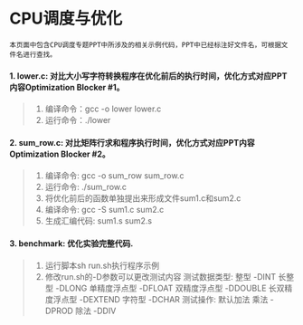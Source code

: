 # CPU调度与优化
    本页面中包含CPU调度专题PPT中所涉及的相关示例代码，PPT中已经标注好文件名，可根据文件名进行查找。

#### 1. lower.c: 对比大小写字符转换程序在优化前后的执行时间，优化方式对应PPT内容Optimization Blocker #1。
> 1. 编译命令：gcc -o lower lower.c 
> 2. 运行命令：./lower

#### 2. sum_row.c: 对比矩阵行求和程序执行时间，优化方式对应PPT内容Optimization Blocker #2。
> 1. 编译命令: gcc -o sum_row sum_row.c
> 2. 运行命令: ./sum_row.c
> 3. 将优化前后的函数单独提出来形成文件sum1.c和sum2.c
> 4. 编译命令: gcc -S sum1.c sum2.c
> 5. 生成汇编代码: sum1.s sum2.s

#### 3. benchmark: 优化实验完整代码.
> 1. 运行脚本sh run.sh执行程序示例
> 2. 修改run.sh的-D参数可以更改测试内容
    测试数据类型: 
      整型 -DINT
      长整型 -DLONG
      单精度浮点型 -DFLOAT
      双精度浮点型 -DDOUBLE
      长双精度浮点型 -DEXTEND
      字符型 -DCHAR
    测试操作:
      默认加法
      乘法 -DPROD
      除法 -DDIV
